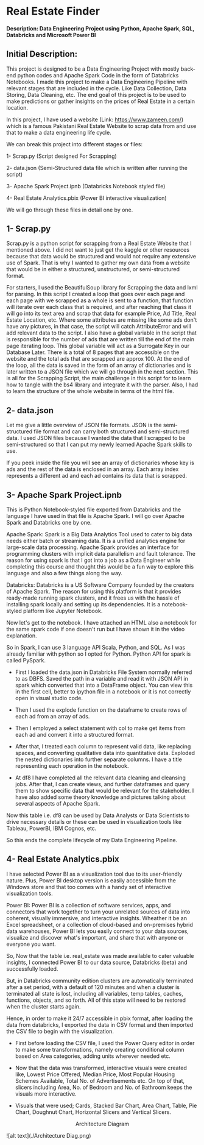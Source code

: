 # Real Estate Finder

#### Description: Data Engineering Project using Python, Apache Spark, SQL, Databricks and Microsoft Power BI

## Initial Description:

This project is designed to be a Data Engineering Project with mostly back-end python codes and Apache Spark Code in the form of Databricks Notebooks. I made this project to make a Data Engineering Pipeline with relevant stages that are included in the cycle. Like Data Collection, Data Storing, Data Cleaning, etc. The end goal of this project is to be used to make predictions or gather insights on the prices of Real Estate in a certain location.

In this project, I have used a website (Link: https://www.zameen.com/) which is a famous Pakistani Real Estate Website to scrap data from and use that to make a data engineering life cycle.

We can break this project into different stages or files:

1- Scrap.py (Script designed For Scrapping)

2- data.json (Semi-Structured data file which is written after running the script)

3- Apache Spark Project.ipnb (Databricks Notebook styled file)

4- Real Estate Analytics.pbix (Power BI interactive visualization)

We will go through these files in detail one by one.

## 1- Scrap.py

Scrap.py is a python script for scrapping from a Real Estate Website that I mentioned above. I did not want to just get the kaggle or other resources because that data would be structured and would not require any extensive use of Spark. That is why I wanted to gather my own data from a website that would be in either a structured, unstructured, or semi-structured format.

For starters, I used the BeautifulSoup library for Scrapping the data and lxml for parsing. In this script I created a loop that goes over each page and each page with we scrapped as a whole is sent to a function, that function will iterate over each class that is required, and after reaching that class it will go into its text area and scrap that data for example Price, Ad Title, Real Estate Location, etc. Where some attributes are missing like some ads don't have any pictures, in that case, the script will catch AttributeError and will add relevant data to the script. I also have a global variable in the script that is responsible for the number of ads that are written till the end of the main page iterating loop. This global variable will act as a Surrogate Key in our Database Later. There is a total of 8 pages that are accessible on the website and the total ads that are scrapped are approx 100. At the end of the loop, all the data is saved in the form of an array of dictionaries and is later written to a JSON file which we will go through in the next section. This is all for the Scrapping Script, the main challenge in this script for to learn how to tangle with the bs4 library and integrate it with the parser. Also, I had to learn the structure of the whole website in terms of the html file.

## 2- data.json

Let me give a little overview of JSON file formats. JSON is the semi-structured file format and can carry both structured and semi-structured data. I used JSON files because I wanted the data that I scrapped to be semi-structured so that I can put my newly learned Apache Spark skills to use.

If you peek inside the file you will see an array of dictionaries whose key is ads and the rest of the data is enclosed in an array. Each array index represents a different ad and each ad contains its data that is scrapped.

## 3- Apache Spark Project.ipnb

This is Python Notebook-styled file exported from Databricks and the language I have used in that file is Apache Spark. I will go over Apache Spark and Databricks one by one.

Apache Spark: Spark is a Big Data Analytics Tool used to cater to big data needs either batch or streaming data. It is a unified analytics engine for large-scale data processing. Apache Spark provides an interface for programming clusters with implicit data parallelism and fault tolerance. The reason for using spark is that I got into a job as a Data Engineer while completing this course and thought this would be a fun way to explore this language and also a few things along the way.

Databricks: Databricks is a US Software Company founded by the creators of Apache Spark. The reason for using this platform is that it provides ready-made running spark clusters, and it frees us with the hassle of installing spark locally and setting up its dependencies. It is a notebook-styled platform like Jupyter Notebook.

Now let's get to the notebook. I have attached an HTML also a notebook for the same spark code if one doesn't run but I have shown it in the video explanation.

So in Spark, I can use 3 language API Scala, Python, and SQL. As I was already familiar with python so I opted for Python. Python API for spark is called PySpark.

- First I loaded the data.json in Databricks File System normally referred to as DBFS. Saved the path in a variable and read it with JSON API in spark which converted that into a DataFrame object. You can view this in the first cell, better to ipython file in a notebook or it is not correctly open in visual studio code.

- Then I used the explode function on the dataframe to create rows of each ad from an array of ads.

- Then I employed a select statement with col to make get items from each ad and convert it into a structured format.

- After that, I treated each column to represent valid data, like replacing spaces, and converting qualitative data into quantitative data. Exploded the nested dictionaries into further separate columns. I have a title representing each operation in the notebook.

- At df8 I have completed all the relevant data cleaning and cleansing jobs. After that, I can create views, and further dataframes and query them to show specific data that would be relevant for the stakeholder. I have also added some theory knowledge and pictures talking about several aspects of Apache Spark.

Now this table i.e. df8 can be used by Data Analysts or Data Scientists to drive necessary details or these can be used in visualization tools like Tableau, PowerBI, IBM Cognos, etc.

So this ends the complete lifecycle of my Data Engineering Pipeline.

## 4- Real Estate Analytics.pbix

I have selected Power BI as a visualization tool due to its user-friendly nature. Plus, Power BI desktop version is easily accessible from the Windows store and that too comes with a handy set of interactive visualization tools.

Power BI: Power BI is a collection of software services, apps, and connectors that work together to turn your unrelated sources of data into coherent, visually immersive, and interactive insights. Wheather it be an Excel spreadsheet, or a collection of cloud-based and on-premises hybrid data warehouses, Power BI lets you easily connect to your data sources, visualize and discover what's important, and share that with anyone or everyone you want.

So, Now that the table i.e. real_estate was made available to cater valuable insights, I connected Power BI to our data source, Databricks (beta) and successfully loaded.

But, in Databricks community edition clusters are automatically terminated after a set period, with a default of 120 minutes and when a cluster is terminated all state is lost, including all variables, temp tables, caches, functions, objects, and so forth. All of this state will need to be restored when the cluster starts again.

Hence, in order to make it 24/7 accessible in pbix format, after loading the data from databricks, I exported the data in CSV format and then imported the CSV file to begin with the visualization.

- First before loading the CSV file, I used the Power Query editor in order to make some transformations, namely creating conditional column based on Area categories, adding units wherever needed etc.

- Now that the data was transformed, interactive visuals were created like, Lowest Price Offered, Median Price, Most Popular Housing Schemes Available, Total No. of Advertisements etc. On top of that, slicers including Area, No. of Bedroom and No. of Bathroom keeps the visuals more interactive.

- Visuals that were used; Cards, Stacked Bar Chart, Area Chart, Table, Pie Chart, Doughnut Chart, Horizontal Slicers and Vertical Slicers.



<p align="center">
Architecture Diagram
</p>

![alt text](./Architecture Diag.png)
